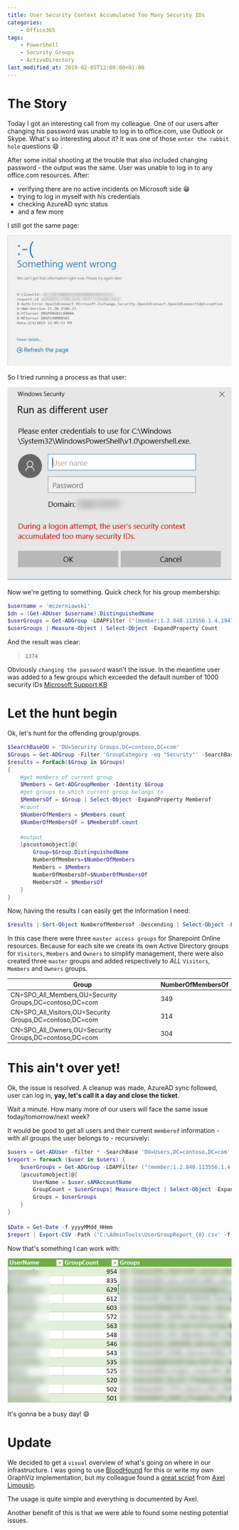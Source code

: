 ```yaml
---
title: User Security Context Accumulated Too Many Security IDs
categories:
    - Office365
tags:
    - PowerShell
    - Security Groups
    - ActiveDirectory
last_modified_at: 2019-02-05T12:00:00+01:00
---
```


# The Story

Today I got an interesting call from my colleague. One of our users after changing his password was unable to log in to office.com, use Outlook or Skype. What's so interesting about it? It was one of those `enter the rabbit hole` questions :smile: .

After some initial shooting at the trouble that also included changing password - the output was the same. User was unable to log in to any office.com resources. After:
- verifying there are no active incidents on Microsoft side :grin: 
- trying to log in myself with his credentials
- checking AzureAD sync status 
- and a few more 

I still got the same page:

![Oops](/assets/images/posts/user-security-context/picture1.png)

So I tried running a process as that user:

![Oops2](/assets/images/posts/user-security-context/picture2.png)

Now we're getting to something.  Quick check for his group membership:

```powershell
$username = 'mczerniawski'
$dn = (Get-ADUser $username).DistinguishedName
$userGroups = Get-ADGroup -LDAPFilter ("(member:1.2.840.113556.1.4.1941:={0})" -f $dn)
$userGroups | Measure-Object | Select-Object -ExpandProperty Count
```
And the result was clear: 
> `1374`

Obviously `changing the password` wasn't the issue. In the meantime user was added to a few groups which exceeded the default number of 1000 security IDs [Microsoft Support KB](https://support.microsoft.com/en-us/help/275266/error-message-during-a-logon-attempt-the-user-s-security-context-accum)

# Let the hunt begin

Ok, let's hunt for the offending group/groups.

```powershell
$SearchBaseOU = 'OU=Security Groups,DC=contoso,DC=com'
$Groups = Get-ADGroup -Filter 'GroupCategory -eq "Security"' -SearchBase $SearchBaseOU -Properties memberof
$results = ForEach($Group in $Groups)
{
    #get members of current group
    $Members = Get-ADGroupMember -Identity $Group
    #get groups to which current group belongs to
    $MembersOf = $Group | Select-Object -ExpandProperty Memberof 
    #count
    $NumberOfMembers = $Members.count
    $NumberOfMembersOf = $MembersOf.count
    
    #output
    [pscustomobject]@{
        Group=$Group.DistinguishedName
        NumberOfMembers=$NumberOfMembers
        Members = $Members
        NumberOfMembersOf=$NumberOfMembersOf
        MembersOf = $MembersOf 
    }
}
```
Now, having the results I can easily get the information I need:

```powershell
$results | Sort-Object NumberofMembersof -Descending | Select-Object -First 10 | Select-Object Group,NumberofMembersof
```

In this case there were three `master access groups` for Sharepoint Online resources. Because for each site we create its own Active Directory groups for `Visitors`, `Members` and `Owners` to simplify management, there were also created three `master` groups and added respectively to *ALL* `Visitors`, `Members` and `Owners` groups.

|Group|NumberOfMembersOf|
|-----|-----------------|
|CN=SPO_All_Members,OU=Security Groups,DC=contoso,DC=com|349|
|CN=SPO_All_Visitors,OU=Security Groups,DC=contoso,DC=com|314|
|CN=SPO_All_Owners,OU=Security Groups,DC=contoso,DC=com|304|


# This ain't over yet!

Ok, the issue is resolved. A cleanup was made, AzureAD sync followed, user can log in,  **yay, let's call it a day and close the ticket**.

Wait a minute. How many more of our users will face the same issue today/tomorrow/next week?

It would be good to get all users and their current `memberof` information - with all groups the user belongs to - recursively:

```powershell
$users = Get-ADUser -filter * -SearchBase 'OU=Users,DC=contoso,DC=com'
$report = foreach ($user in $users) {
    $userGroups = Get-ADGroup -LDAPFilter ("(member:1.2.840.113556.1.4.1941:={0})" -f $user.distinguishedName) | Select-Object -expand Name | Sort-Object Name 
    [pscustomobject]@{
        UserName = $user.sAMAccountName
        GroupCount = $userGroups| Measure-Object | Select-Object -ExpandProperty Count
        Groups = $userGroups 
    }
}

$Date = Get-Date -f yyyyMMdd_HHmm
$report | Export-CSV -Path ('C:\AdminTools\UserGroupReport_{0}.csv' -f $Date) -Delimiter ';' -NoTypeInformation
```

Now that's something I can work with:

![Oh sh!](/assets/images/posts/user-security-context/picture3.png)

It's gonna be a busy day! :smile:


# Update

We decided to get a `visual` overview of what's going on where in our infrastructure.  I was going to use [BloodHound](https://github.com/BloodHoundAD/BloodHound/wiki/Getting-started) for this or write my own GraphViz implementation, but my colleague found a [great script](https://gallery.technet.microsoft.com/scriptcenter/Graph-Nested-AD-Security-eaa01644) from [Axel Limousin](https://social.technet.microsoft.com/profile/axel%20limousin%20-%20itsi).

The usage is quite simple and everything is documented by Axel.

Another benefit of this is that we were able to found some nesting potential issues.